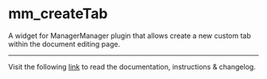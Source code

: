 # mm_createTab

A widget for ManagerManager plugin that allows create a new custom tab within the document editing page.
___
Visit the following [link](http://code.divandesign.biz/modx/mm_createtab) to read the documentation, instructions & changelog.